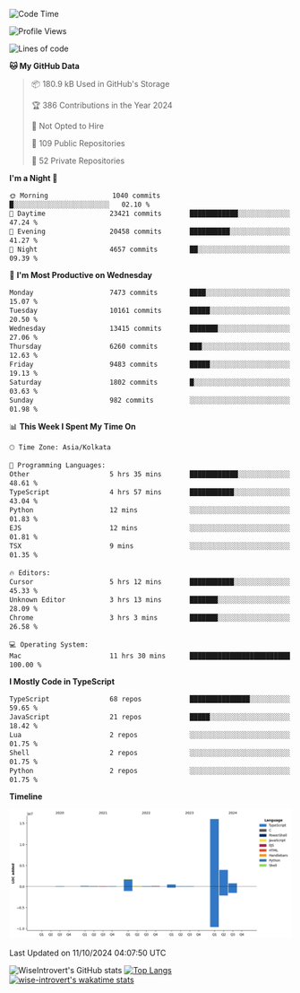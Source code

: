 <!--START_SECTION:waka-->
![Code Time](http://img.shields.io/badge/Code%20Time-1%2C655%20hrs%2024%20mins-blue)

![Profile Views](http://img.shields.io/badge/Profile%20Views-4-blue)

![Lines of code](https://img.shields.io/badge/From%20Hello%20World%20I%27ve%20Written-23.6%20million%20lines%20of%20code-blue)

**🐱 My GitHub Data** 

> 📦 180.9 kB Used in GitHub's Storage 
 > 
> 🏆 386 Contributions in the Year 2024
 > 
> 🚫 Not Opted to Hire
 > 
> 📜 109 Public Repositories 
 > 
> 🔑 52 Private Repositories 
 > 
**I'm a Night 🦉** 

```text
🌞 Morning                1040 commits        █░░░░░░░░░░░░░░░░░░░░░░░░   02.10 % 
🌆 Daytime                23421 commits       ████████████░░░░░░░░░░░░░   47.24 % 
🌃 Evening                20458 commits       ██████████░░░░░░░░░░░░░░░   41.27 % 
🌙 Night                  4657 commits        ██░░░░░░░░░░░░░░░░░░░░░░░   09.39 % 
```
📅 **I'm Most Productive on Wednesday** 

```text
Monday                   7473 commits        ████░░░░░░░░░░░░░░░░░░░░░   15.07 % 
Tuesday                  10161 commits       █████░░░░░░░░░░░░░░░░░░░░   20.50 % 
Wednesday                13415 commits       ███████░░░░░░░░░░░░░░░░░░   27.06 % 
Thursday                 6260 commits        ███░░░░░░░░░░░░░░░░░░░░░░   12.63 % 
Friday                   9483 commits        █████░░░░░░░░░░░░░░░░░░░░   19.13 % 
Saturday                 1802 commits        █░░░░░░░░░░░░░░░░░░░░░░░░   03.63 % 
Sunday                   982 commits         ░░░░░░░░░░░░░░░░░░░░░░░░░   01.98 % 
```


📊 **This Week I Spent My Time On** 

```text
🕑︎ Time Zone: Asia/Kolkata

💬 Programming Languages: 
Other                    5 hrs 35 mins       ████████████░░░░░░░░░░░░░   48.61 % 
TypeScript               4 hrs 57 mins       ███████████░░░░░░░░░░░░░░   43.04 % 
Python                   12 mins             ░░░░░░░░░░░░░░░░░░░░░░░░░   01.83 % 
EJS                      12 mins             ░░░░░░░░░░░░░░░░░░░░░░░░░   01.81 % 
TSX                      9 mins              ░░░░░░░░░░░░░░░░░░░░░░░░░   01.35 % 

🔥 Editors: 
Cursor                   5 hrs 12 mins       ███████████░░░░░░░░░░░░░░   45.33 % 
Unknown Editor           3 hrs 13 mins       ███████░░░░░░░░░░░░░░░░░░   28.09 % 
Chrome                   3 hrs 3 mins        ███████░░░░░░░░░░░░░░░░░░   26.58 % 

💻 Operating System: 
Mac                      11 hrs 30 mins      █████████████████████████   100.00 % 
```

**I Mostly Code in TypeScript** 

```text
TypeScript               68 repos            ███████████████░░░░░░░░░░   59.65 % 
JavaScript               21 repos            █████░░░░░░░░░░░░░░░░░░░░   18.42 % 
Lua                      2 repos             ░░░░░░░░░░░░░░░░░░░░░░░░░   01.75 % 
Shell                    2 repos             ░░░░░░░░░░░░░░░░░░░░░░░░░   01.75 % 
Python                   2 repos             ░░░░░░░░░░░░░░░░░░░░░░░░░   01.75 % 
```



**Timeline**

![Lines of Code chart](https://raw.githubusercontent.com/wise-introvert/wise-introvert/master/assets/bar_graph.png)


 Last Updated on 11/10/2024 04:07:50 UTC
<!--END_SECTION:waka-->

![WiseIntrovert's GitHub stats](https://github-readme-stats.vercel.app/api?username=wise-introvert&count_private=true&show_icons=true)
[![Top Langs](https://github-readme-stats.vercel.app/api/top-langs/?username=wise-introvert&langs_count=10)](https://github.com/anuraghazra/github-readme-stats)
[![wise-introvert's wakatime stats](https://github-readme-stats.vercel.app/api/wakatime?username=wiseintrovert)](https://github.com/anuraghazra/github-readme-stats)
